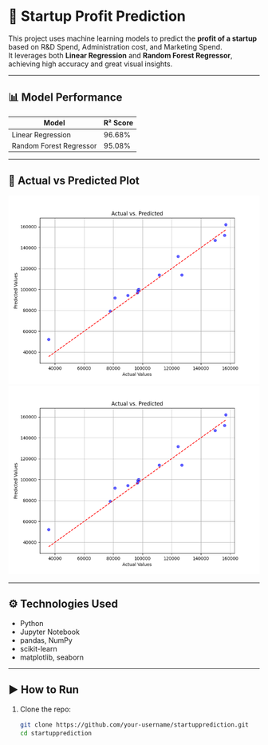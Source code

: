 # 🚀 Startup Profit Prediction

This project uses machine learning models to predict the **profit of a startup** based on R&D Spend, Administration cost, and Marketing Spend.  
It leverages both **Linear Regression** and **Random Forest Regressor**, achieving high accuracy and great visual insights.

---

## 📊 Model Performance

| Model                   | R² Score |
|-------------------------|----------|
| Linear Regression       | 96.68%   |
| Random Forest Regressor | 95.08%   |

---

## 📸 Actual vs Predicted Plot

![Actual vs Predicted for linear regression](visualize/actualvspredicted_linear_regression.png)
![Actual vs Predicted for random forest regression](visualize/actualvspredicted_random_forest_regression.png)


---

## ⚙️ Technologies Used

- Python
- Jupyter Notebook
- pandas, NumPy
- scikit-learn
- matplotlib, seaborn

---

## ▶️ How to Run

1. Clone the repo:
   ```bash
   git clone https://github.com/your-username/startupprediction.git
   cd startupprediction
